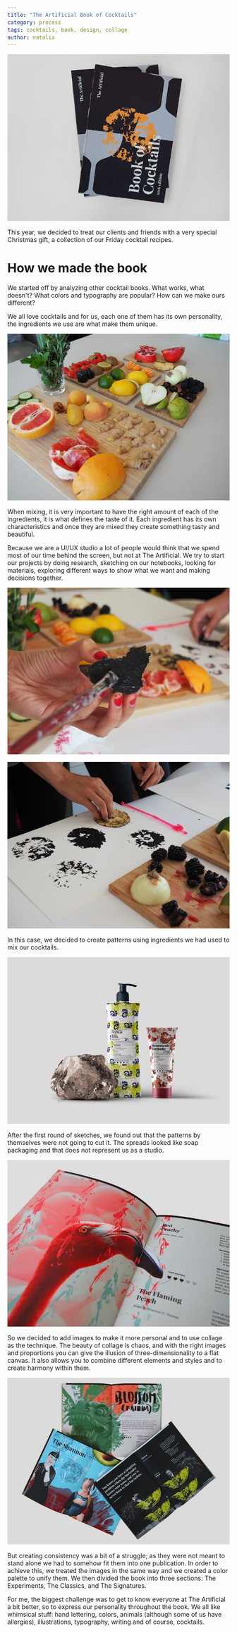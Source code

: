 ```yaml
---
title: "The Artificial Book of Cocktails"
category: process
tags: cocktails, book, design, collage
author: natalia
---
```


![Book Cover](01-06-sinterklaas-book/cover.jpg)

This year, we decided to treat our clients and friends with a very special Christmas gift, a collection of our Friday cocktail recipes.

# How we made the book

We started off by analyzing other cocktail books. What works, what doesn't? What colors and typography are popular? How can we make ours different?

We all love cocktails and for us, each one of them has its own personality, the ingredients we use are what make them unique.

![Ingredients for prints](01-06-sinterklaas-book/fruits.jpg)

When mixing, it is very important to have the right amount of each of the ingredients, it is what defines the taste of it. Each ingredient has its own characteristics and once they are mixed they create something tasty and beautiful.

Because we are a UI/UX studio a lot of people would think that we spend most of our time behind the screen, but not at The Artificial. We try to start our projects by doing research, sketching on our notebooks, looking for materials, exploring different ways to show what we want and making decisions together.

![Adding paint to the ingredients](01-06-sinterklaas-book/painting.jpg)

![Creating prints](01-06-sinterklaas-book/impressions.jpg)

In this case, we decided to create patterns using ingredients we had used to mix our cocktails.

![Soap](01-06-sinterklaas-book/soap.jpg)

After the first round of sketches, we found out that the patterns by themselves were not going to cut it. The spreads looked like soap packaging and that does not represent us as a studio.

![Book close up](01-06-sinterklaas-book/closeup.jpg)

So we decided to add images to make it more personal and to use collage as the technique. The beauty of collage is chaos, and with the right images and proportions you can give the illusion of three-dimensionality to a flat canvas. It also allows you to combine different elements and styles and to create harmony within them.

![Book sections](01-06-sinterklaas-book/sections.jpg)

But creating consistency was a bit of a struggle; as they were not meant to stand alone we had to somehow fit them into one publication. In order to achieve this, we treated the images in the same way and we created a color palette to unify them. We then divided the book into three sections: The Experiments, The Classics, and The Signatures.

For me, the biggest challenge was to get to know everyone at The Artificial a bit better, so to express our personality throughout the book. We all like whimsical stuff: hand lettering, colors, animals (although some of us have allergies), illustrations, typography, writing and of course, cocktails.
